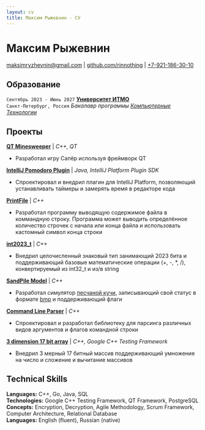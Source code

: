 ```yaml
---
layout: cv
title: Максим Рыжевнин - CV
---
```

# Максим Рыжевнин

<div id="webaddress">
<a href="mailto:maksimryzhevnin@gmail.com">maksimryzhevnin@gmail.com</a>
| <a href="http://github.com/rinnothing">github.com/rinnothing</a> | <a href="tel:+79211863010">+7-921-186-30-10</a>
</div>

## Образование

`Сентябрь 2023 - Июнь 2027`
__[Университет ИТМО](https://itmo.ru/)__  
`Санкт-Петербург, Россия`
_Бакалавр программы [Компьютерные Технологии](https://abit.itmo.ru/program/bachelor/programming)_

## Проекты

__[QT Minesweeper](https://sourceforge.net/p/qt-minesweeper/code/ci/main/tree/)__
| _C++, QT_  
* Разработал игру Сапёр используя фреймворк QT

__[IntelliJ Pomodoro Plugin](https://github.com/rinnothing/intellij-pomodoro-plugin)__
| _Java, IntelliJ Platform Plugin SDK_ 
* Спроектировал и внедрил плагин для IntelliJ Platform, позволяющий устанавливать таймеры и замерять время в редакторе кода 

__[PrintFile](https://sourceforge.net/p/labwork1-rinnothing/code/ci/deadline_0/tree/)__
| _C++_ 
* Разработал программу выводящую содержимое файла в коммандную строку. Программа может выводить определённое количество строчек с начала или конца файла и использовать кастомный символ конца строки 

__[int2023\_t](https://sourceforge.net/p/labwork2-rinnothing/code/ci/deadline_1/tree/)__
| _C++_ 
* Внедрил целочисленный знаковый тип занимающий 2023 бита и поддерживающий базовые математические операции (+, -, *, /), конвертируемый из int32\_t и из/в string 

__[SandPile Model](https://sourceforge.net/p/labwork3-rinnothing/code/ci/deadline_1/tree/)__
| _C++_ 
* Разработал симулятор [песчаной кучи](https://en.wikipedia.org/wiki/Abelian_sandpile_model), записывающий свой статус в формате [bmp](https://en.wikipedia.org/wiki/BMP_file_format) и поддерживающий флаги 

__[Command Line Parser](https://sourceforge.net/p/labwork4-rinnothing/code/ci/deadline_1/tree/)__
| _C++_ 
* Спроектировал и разработал библиотеку для парсинга различных видов аргументов и флагов командной строки 

__[3 dimension 17 bit array](https://sourceforge.net/p/labwork5-rinnothing/code/ci/deadline_1/tree/)__
| _C++, Google C++ Testing Framework_
* Внедрил 3 мерный 17 битный массив поддерживающий умножение на число и сложение и вычитание массивов

## Technical Skills

__Languages:__ C++, Go, Java, SQL  
__Technologies:__ Google C++ Testing Framework, QT Framework, PostgreSQL  
__Concepts:__ Encryption, Decryption, Agile Methodology, Scrum Framework, Computer Architecture, Relational Database  
__Languages:__ English (fluent), Russian (native)  
